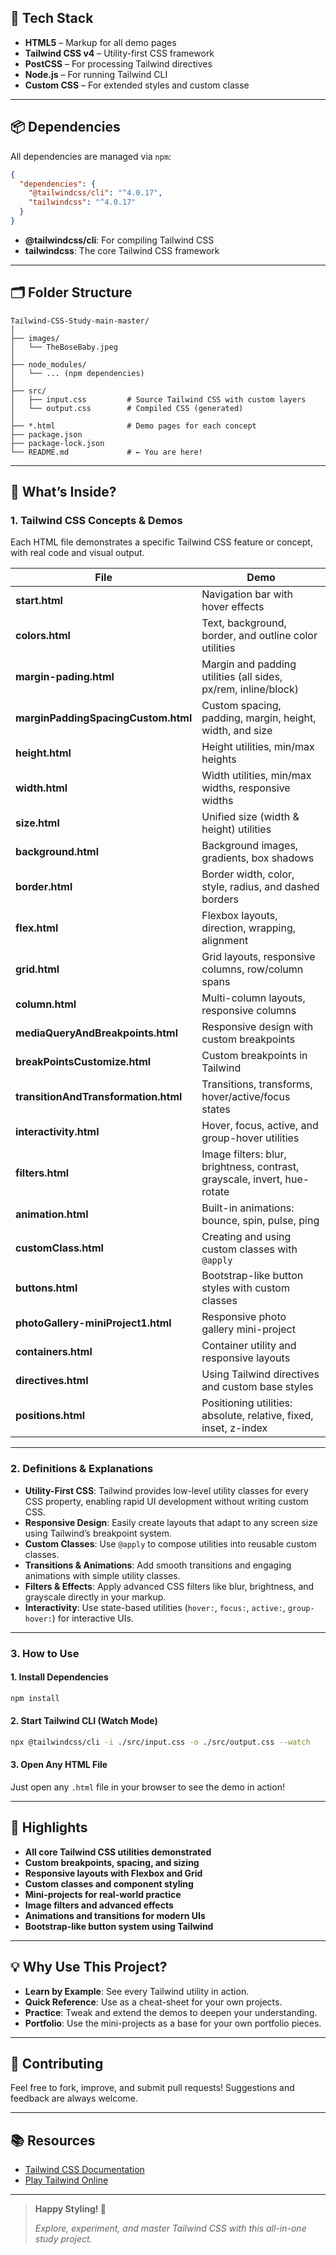 ## 🚀 Tech Stack

- **HTML5** – Markup for all demo pages
- **Tailwind CSS v4** – Utility-first CSS framework
- **PostCSS** – For processing Tailwind directives
- **Node.js** – For running Tailwind CLI
- **Custom CSS** – For extended styles and custom classe

---

## 📦 Dependencies

All dependencies are managed via `npm`:

```json
{
  "dependencies": {
    "@tailwindcss/cli": "^4.0.17",
    "tailwindcss": "^4.0.17"
  }
}
```

- **@tailwindcss/cli**: For compiling Tailwind CSS
- **tailwindcss**: The core Tailwind CSS framework

---

## 🗂️ Folder Structure

```
Tailwind-CSS-Study-main-master/
│
├── images/
│   └── TheBoseBaby.jpeg
│
├── node_modules/
│   └── ... (npm dependencies)
│
├── src/
│   ├── input.css         # Source Tailwind CSS with custom layers
│   └── output.css        # Compiled CSS (generated)
│
├── *.html                # Demo pages for each concept
├── package.json
├── package-lock.json
└── README.md             # ← You are here!
```

---

## 📖 What’s Inside?

### 1. **Tailwind CSS Concepts & Demos**

Each HTML file demonstrates a specific Tailwind CSS feature or concept, with real code and visual output.

| File                                 | Demo                                                                     |
| ------------------------------------ | ------------------------------------------------------------------------ |
| **start.html**                       | Navigation bar with hover effects                                        |
| **colors.html**                      | Text, background, border, and outline color utilities                    |
| **margin-pading.html**               | Margin and padding utilities (all sides, px/rem, inline/block)           |
| **marginPaddingSpacingCustom.html**  | Custom spacing, padding, margin, height, width, and size                 |
| **height.html**                      | Height utilities, min/max heights                                        |
| **width.html**                       | Width utilities, min/max widths, responsive widths                       |
| **size.html**                        | Unified size (width & height) utilities                                  |
| **background.html**                  | Background images, gradients, box shadows                                |
| **border.html**                      | Border width, color, style, radius, and dashed borders                   |
| **flex.html**                        | Flexbox layouts, direction, wrapping, alignment                          |
| **grid.html**                        | Grid layouts, responsive columns, row/column spans                       |
| **column.html**                      | Multi-column layouts, responsive columns                                 |
| **mediaQueryAndBreakpoints.html**    | Responsive design with custom breakpoints                                |
| **breakPointsCustomize.html**        | Custom breakpoints in Tailwind                                           |
| **transitionAndTransformation.html** | Transitions, transforms, hover/active/focus states                       |
| **interactivity.html**               | Hover, focus, active, and group-hover utilities                          |
| **filters.html**                     | Image filters: blur, brightness, contrast, grayscale, invert, hue-rotate |
| **animation.html**                   | Built-in animations: bounce, spin, pulse, ping                           |
| **customClass.html**                 | Creating and using custom classes with `@apply`                          |
| **buttons.html**                     | Bootstrap-like button styles with custom classes                         |
| **photoGallery-miniProject1.html**   | Responsive photo gallery mini-project                                    |
| **containers.html**                  | Container utility and responsive layouts                                 |
| **directives.html**                  | Using Tailwind directives and custom base styles                         |
| **positions.html**                   | Positioning utilities: absolute, relative, fixed, inset, z-index         |

---

### 2. **Definitions & Explanations**

- **Utility-First CSS**: Tailwind provides low-level utility classes for every CSS property, enabling rapid UI development without writing custom CSS.
- **Responsive Design**: Easily create layouts that adapt to any screen size using Tailwind’s breakpoint system.
- **Custom Classes**: Use `@apply` to compose utilities into reusable custom classes.
- **Transitions & Animations**: Add smooth transitions and engaging animations with simple utility classes.
- **Filters & Effects**: Apply advanced CSS filters like blur, brightness, and grayscale directly in your markup.
- **Interactivity**: Use state-based utilities (`hover:`, `focus:`, `active:`, `group-hover:`) for interactive UIs.

---

### 3. **How to Use**

#### 1. **Install Dependencies**

```bash
npm install
```

#### 2. **Start Tailwind CLI (Watch Mode)**

```bash
npx @tailwindcss/cli -i ./src/input.css -o ./src/output.css --watch
```

#### 3. **Open Any HTML File**

Just open any `.html` file in your browser to see the demo in action!

---

## 🌟 Highlights

- **All core Tailwind CSS utilities demonstrated**
- **Custom breakpoints, spacing, and sizing**
- **Responsive layouts with Flexbox and Grid**
- **Custom classes and component styling**
- **Mini-projects for real-world practice**
- **Image filters and advanced effects**
- **Animations and transitions for modern UIs**
- **Bootstrap-like button system using Tailwind**

---

## 💡 Why Use This Project?

- **Learn by Example**: See every Tailwind utility in action.
- **Quick Reference**: Use as a cheat-sheet for your own projects.
- **Practice**: Tweak and extend the demos to deepen your understanding.
- **Portfolio**: Use the mini-projects as a base for your own portfolio pieces.

---

## 🤝 Contributing

Feel free to fork, improve, and submit pull requests! Suggestions and feedback are always welcome.

---

## 📚 Resources

- [Tailwind CSS Documentation](https://tailwindcss.com/docs)
- [Play Tailwind Online](https://play.tailwindcss.com/)

---

> **Happy Styling! 🚀**
>
> _Explore, experiment, and master Tailwind CSS with this all-in-one study project._
